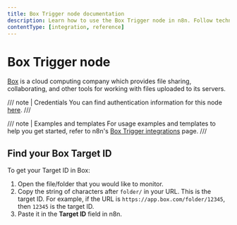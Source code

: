 ```yaml
---
title: Box Trigger node documentation
description: Learn how to use the Box Trigger node in n8n. Follow technical documentation to integrate Box Trigger node into your workflows.
contentType: [integration, reference]
---
```


# Box Trigger node

[Box](https://www.box.com/) is a cloud computing company which provides file sharing, collaborating, and other tools for working with files uploaded to its servers.

/// note | Credentials
You can find authentication information for this node [here](/integrations/builtin/credentials/box.md).
///

///  note  | Examples and templates
For usage examples and templates to help you get started, refer to n8n's [Box Trigger integrations](https://n8n.io/integrations/box-trigger/) page.
///

## Find your Box Target ID

To get your Target ID in Box:

1. Open the file/folder that you would like to monitor.
2. Copy the string of characters after `folder/` in your URL. This is the target ID. For example, if the URL is `https://app.box.com/folder/12345`, then `12345` is the target ID.
3. Paste it in the **Target ID** field in n8n.

